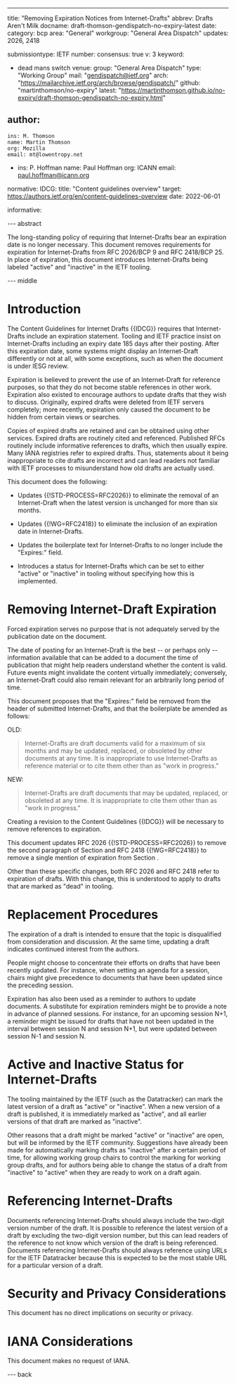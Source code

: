 ---
title: "Removing Expiration Notices from Internet-Drafts"
abbrev: Drafts Aren't Milk
docname: draft-thomson-gendispatch-no-expiry-latest
date:
category: bcp
area: "General"
workgroup: "General Area Dispatch"
updates: 2026, 2418

submissiontype: IETF
number:
consensus: true
v: 3
keyword:
 - dead mans switch
venue:
  group: "General Area Dispatch"
  type: "Working Group"
  mail: "gendispatch@ietf.org"
  arch: "https://mailarchive.ietf.org/arch/browse/gendispatch/"
  github: "martinthomson/no-expiry"
  latest: "https://martinthomson.github.io/no-expiry/draft-thomson-gendispatch-no-expiry.html"

author:
  -
    ins: M. Thomson
    name: Martin Thomson
    org: Mozilla
    email: mt@lowentropy.net
  -
    ins: P. Hoffman
    name: Paul Hoffman
    org: ICANN
    email: paul.hoffman@icann.org

normative:
  IDCG:
    title: "Content guidelines overview"
    target: https://authors.ietf.org/en/content-guidelines-overview
    date: 2022-06-01

informative:

--- abstract

The long-standing policy of requiring that Internet-Drafts bear an expiration
date is no longer necessary.  This document removes requirements for expiration
for Internet-Drafts from RFC 2026/BCP 9 and RFC 2418/BCP 25.
In place of expiration, this document introduces Internet-Drafts being labeled
"active" and "inactive" in the IETF tooling.


--- middle

# Introduction

The Content Guidelines for Internet Drafts {{IDCG}} requires that
Internet-Drafts include an expiration statement.  Tooling and IETF practice
insist on Internet-Drafts including an expiry date 185 days after their posting.
After this expiration date, some systems might display an Internet-Draft
differently or not at all, with some exceptions, such as when the document is
under IESG review.

Expiration is believed to prevent the use of an Internet-Draft for reference
purposes, so that they do not become stable references in other work.
Expiration also existed to encourage authors to update drafts that they wish to
discuss.  Originally, expired drafts were deleted from IETF servers completely;
more recently, expiration only caused the document to be hidden from certain
views or searches.

Copies of expired drafts are retained and can be obtained using other services.
Expired drafts are routinely cited and referenced.  Published RFCs routinely
include informative references to drafts, which then usually expire.
Many IANA registries refer to expired drafts.
Thus, statements about it being inappropriate to cite drafts are incorrect and
can lead readers not familiar with IETF processes to misunderstand how old
drafts are actually used.

This document does the following:

- Updates {{!STD-PROCESS=RFC2026}} to eliminate the removal of an Internet-Draft
when the latest version is unchanged for more than six months.

- Updates {{!WG=RFC2418}} to eliminate the inclusion of an expiration date in
Internet-Drafts.

- Updates the boilerplate text for Internet-Drafts to no longer include the
"Expires:" field.

- Introduces a status for Internet-Drafts which can be set to either "active" or "inactive" in
tooling without specifying how this is implemented.


# Removing Internet-Draft Expiration

Forced expiration serves no purpose that is not adequately served by the
publication date on the document.

The date of posting for an Internet-Draft is the best -- or perhaps only --
information available that can be added to a document the time of publication
that might help readers understand whether the content is valid.  Future events
might invalidate the content virtually immediately; conversely, an
Internet-Draft could also remain relevant for an arbitrarily long period of
time.

This document proposes that the "Expires:" field be removed from the header of
submitted Internet-Drafts, and that the boilerplate be amended as follows:

OLD:

> Internet-Drafts are draft documents valid for a maximum of six months and may
  be updated, replaced, or obsoleted by other documents at any time. It is
  inappropriate to use Internet-Drafts as reference material or to cite them
  other than as "work in progress."

NEW:

> Internet-Drafts are draft documents that may be updated, replaced, or
  obsoleted at any time. It is inappropriate to cite them other than as "work in
  progress."

Creating a revision to the Content Guidelines {{IDCG}} will be necessary to
remove references to expiration.

This document updates RFC 2026 {{!STD-PROCESS=RFC2026}} to remove the second
paragraph of Section <xref format="none" section="2.2" sectionFormat="bare"
target="STD-PROCESS"/> and RFC 2418 {{!WG=RFC2418}} to remove a single mention
of expiration from Section <xref format="none" section="7.2"
sectionFormat="bare" target="WG"/>.

Other than these specific changes, both RFC 2026 and RFC 2418 refer to
expiration of drafts.  With this change, this is understood to apply to drafts
that are marked as "dead" in tooling.


# Replacement Procedures

The expiration of a draft is intended to ensure that the topic is disqualified
from consideration and discussion.  At the same time, updating a draft
indicates continued interest from the authors.

People might choose to concentrate their efforts on drafts that have been
recently updated.  For instance, when setting an agenda for a session, chairs
might give precedence to documents that have been updated since the preceding
session.

Expiration has also been used as a reminder to authors to update documents.  A
substitute for expiration reminders might be to provide a note in advance of
planned sessions.  For instance, for an upcoming session N+1, a reminder might
be issued for drafts that have not been updated in the interval between session
N and session N+1, but were updated between session N-1 and session N.


# Active and Inactive Status for Internet-Drafts

The tooling maintained by the IETF (such as the Datatracker) can mark the latest
version of a draft as "active" or "inactive".
When a new version of a draft is published, it is immediately marked as "active",
and all earlier versions of that draft are marked as "inactive".

Other reasons that a draft might be marked "active" or "inactive" are open, 
but will be informed by the IETF community.
Suggestions have already been made
for automatically marking drafts as "inactive" after a certain period of time,
for allowing working group chairs to control the marking for working group drafts,
and for authors being able to change the status of a draft from "inactive" to "active"
when they are ready to work on a draft again.


# Referencing Internet-Drafts

Documents referencing Internet-Drafts should always include the two-digit version number of the draft.
It is possible to reference the latest version of a draft by excluding the two-digit version number,
but this can lead readers of the reference to not know which version of the draft is being referenced.
Documents referencing Internet-Drafts should always reference using URLs for the IETF Datatracker
because this is expected to be the most stable URL for a particular version of a draft.


# Security and Privacy Considerations

This document has no direct implications on security or privacy.


# IANA Considerations

This document makes no request of IANA.


--- back
